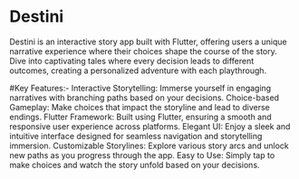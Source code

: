 # Destini
Destini is an interactive story app built with Flutter, offering users a unique narrative experience where their choices shape the course of the story. Dive into captivating tales where every decision leads to different outcomes, creating a personalized adventure with each playthrough.


#Key Features:-
Interactive Storytelling: Immerse yourself in engaging narratives with branching paths based on your decisions.
Choice-based Gameplay: Make choices that impact the storyline and lead to diverse endings.
Flutter Framework: Built using Flutter, ensuring a smooth and responsive user experience across platforms.
Elegant UI: Enjoy a sleek and intuitive interface designed for seamless navigation and storytelling immersion.
Customizable Storylines: Explore various story arcs and unlock new paths as you progress through the app.
Easy to Use: Simply tap to make choices and watch the story unfold based on your decisions.
